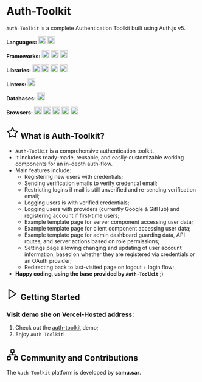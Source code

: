 # Auth-Toolkit

`Auth-Toolkit` is a complete Authentication Toolkit built using Auth.js v5.

**Languages:** <img src="https://img.shields.io/badge/TypeScript-007ACC?style=for-the-badge&logo=typescript&logoColor=white" height="20"> <img src="https://img.shields.io/badge/html5-%23E34F26.svg?style=for-the-badge&logo=html5&logoColor=white" height="20">

**Frameworks:** <img src="https://img.shields.io/badge/react-%2320232a.svg?style=for-the-badge&logo=react&logoColor=%2361DAFB" height="20"> <img src="https://img.shields.io/badge/Next-black?style=for-the-badge&logo=next.js&logoColor=white" height="20"> <img src="https://img.shields.io/badge/tailwindcss-%2338B2AC.svg?style=for-the-badge&logo=tailwind-css&logoColor=white" height="20">

**Libraries:** <img src="https://img.shields.io/badge/Shadcn--UI-black?style=for-the-badge&logo=Shadcn--UI.js&logoColor=white" height="20"> <img src="https://img.shields.io/badge/prisma-006400?style=for-the-badge&logoColor=white" height="20"> <img src="https://img.shields.io/badge/zod-9F2B68?style=for-the-badge&logo=zod&logoColor=white" height="20"> <img src="https://img.shields.io/badge/bcryptjs-FFA500?style=for-the-badge&logo=bcryptjs&logoColor=white" height="20">

**Linters:** <img src="https://img.shields.io/badge/eslint-3A33D1?style=for-the-badge&logo=eslint&logoColor=white" height="20">

**Databases:** <img src="https://img.shields.io/badge/Neon-39FF14?style=for-the-badge&logo=Neon&logoColor=white" height="20">

**Browsers:** <img src="https://img.shields.io/badge/Google%20Chrome-4285F4?style=for-the-badge&logo=GoogleChrome&logoColor=white" height="20"> <img src="https://img.shields.io/badge/Safari-000000?style=for-the-badge&logo=Safari&logoColor=white" height="20"> <img src="https://img.shields.io/badge/Edge-0078D7?style=for-the-badge&logo=Microsoft-edge&logoColor=white" height="20"> <img src="https://img.shields.io/badge/Firefox-FF7139?style=for-the-badge&logo=Firefox-Browser&logoColor=white" height="20"> <img src="https://img.shields.io/badge/Opera-FF1B2D?style=for-the-badge&logo=Opera&logoColor=white" height="20">

## <svg xmlns="http://www.w3.org/2000/svg" width="32" height="32" viewBox="0 0 24 24" fill="none" stroke="currentColor" stroke-width="2" stroke-linecap="round" stroke-linejoin="round" class="lucide lucide-star"><polygon points="12 2 15.09 8.26 22 9.27 17 14.14 18.18 21.02 12 17.77 5.82 21.02 7 14.14 2 9.27 8.91 8.26 12 2"/></svg> What is Auth-Toolkit?

-   `Auth-Toolkit` is a comprehensive authentication toolkit.
-   It includes ready-made, reusable, and easily-customizable working components for an in-depth auth-flow.
-   Main features include:
    -   Registering new users with credentials;
    -   Sending verification emails to verify credential email;
    -   Restricting logins if mail is still unverified and re-sending verification email;
    -   Logging users is with verified credentials;
    -   Logging users with providers (currently Google & GitHub) and registering account if first-time users;
    -   Example template page for server component accessing user data;
    -   Example template page for client component accessing user data;
    -   Example template page for admin dashboard guarding data, API routes, and server actions based on role permissions;
    -   Settings page allowing changing and updating of user account information, based on whether they are registered via credentials or an OAuth provider;
    -   Redirecting back to last-visited page on logout + login flow;
-   **Happy coding, using the base provided by `Auth-Toolkit`** ;)

## <svg xmlns="http://www.w3.org/2000/svg" width="32" height="32" viewBox="0 0 24 24" fill="none" stroke="currentColor" stroke-width="2" stroke-linecap="round" stroke-linejoin="round" class="lucide lucide-play"><polygon points="5 3 19 12 5 21 5 3"/></svg> Getting Started

### Visit demo site on Vercel-Hosted address:

1. Check out the [auth-toolkit](https://auth-toolkit-three.vercel.app/) demo;
2. Enjoy `Auth-Toolkit`!

## <svg xmlns="http://www.w3.org/2000/svg" width="32" height="32" viewBox="0 0 24 24" fill="none" stroke="currentColor" stroke-width="2" stroke-linecap="round" stroke-linejoin="round" class="lucide lucide-network"><rect x="16" y="16" width="6" height="6" rx="1"/><rect x="2" y="16" width="6" height="6" rx="1"/><rect x="9" y="2" width="6" height="6" rx="1"/><path d="M5 16v-3a1 1 0 0 1 1-1h12a1 1 0 0 1 1 1v3"/><path d="M12 12V8"/></svg> Community and Contributions

The `Auth-Toolkit` platform is developed by **samu.sar**.
